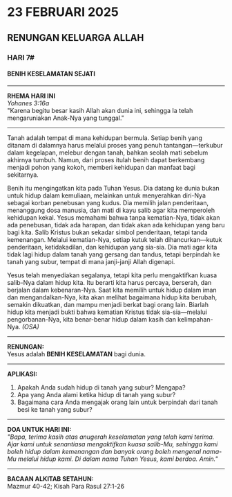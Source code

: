 # 23 FEBRUARI 2025
## RENUNGAN KELUARGA ALLAH
### HARI 7#
#### BENIH KESELAMATAN SEJATI

---

**RHEMA HARI INI**  
*Yohanes 3:16a*  
"Karena begitu besar kasih Allah akan dunia ini, sehingga Ia telah mengaruniakan Anak-Nya yang tunggal."

---

Tanah adalah tempat di mana kehidupan bermula. Setiap benih yang ditanam di dalamnya harus melalui proses yang penuh tantangan—terkubur dalam kegelapan, melebur dengan tanah, bahkan seolah mati sebelum akhirnya tumbuh. Namun, dari proses itulah benih dapat berkembang menjadi pohon yang kokoh, memberi kehidupan dan manfaat bagi sekitarnya.

Benih itu mengingatkan kita pada Tuhan Yesus. Dia datang ke dunia bukan untuk hidup dalam kemuliaan, melainkan untuk menyerahkan diri-Nya sebagai korban penebusan yang kudus. Dia memilih jalan penderitaan, menanggung dosa manusia, dan mati di kayu salib agar kita memperoleh kehidupan kekal. Yesus memahami bahwa tanpa kematian-Nya, tidak akan ada penebusan, tidak ada harapan, dan tidak akan ada kehidupan yang baru bagi kita. Salib Kristus bukan sekadar simbol penderitaan, tetapi tanda kemenangan. Melalui kematian-Nya, setiap kutuk telah dihancurkan—kutuk penderitaan, ketidakadilan, dan kehidupan yang sia-sia. Dia mati agar kita tidak lagi hidup dalam tanah yang gersang dan tandus, tetapi berpindah ke tanah yang subur, tempat di mana janji-janji Allah digenapi.

Yesus telah menyediakan segalanya, tetapi kita perlu mengaktifkan kuasa salib-Nya dalam hidup kita. Itu berarti kita harus percaya, berserah, dan berjalan dalam kebenaran-Nya. Saat kita memilih untuk hidup dalam iman dan mengandalkan-Nya, kita akan melihat bagaimana hidup kita berubah, semakin dikuatkan, dan mampu menjadi berkat bagi orang lain. Biarlah hidup kita menjadi bukti bahwa kematian Kristus tidak sia-sia—melalui pengorbanan-Nya, kita benar-benar hidup dalam kasih dan kelimpahan-Nya. *(OSA)*

---

**RENUNGAN:**  
Yesus adalah **BENIH KESELAMATAN** bagi dunia.

---

**APLIKASI:**  
1. Apakah Anda sudah hidup di tanah yang subur? Mengapa?  
2. Apa yang Anda alami ketika hidup di tanah yang subur?  
3. Bagaimana cara Anda mengajak orang lain untuk berpindah dari tanah besi ke tanah yang subur?  

---

**DOA UNTUK HARI INI:**  
*"Bapa, terima kasih atas anugerah keselamatan yang telah kami terima. Ajar kami untuk senantiasa mengaktifkan kuasa salib-Mu, sehingga kami boleh hidup dalam kemenangan dan banyak orang boleh mengenal nama-Mu melalui hidup kami. Di dalam nama Tuhan Yesus, kami berdoa. Amin."*

---

**BACAAN ALKITAB SETAHUN:**  
Mazmur 40-42; Kisah Para Rasul 27:1-26
